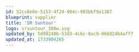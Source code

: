 ```yaml
---
id: 52cc8e0e-5153-4f24-904c-903bbf9a1387
blueprint: supplier
title: 'SR Suntour'
logo: srsuntour_300w.svg
updated_by: 5d90248b-53d3-4cbc-8ac9-066824b4aff7
updated_at: 1733904265
---
```

